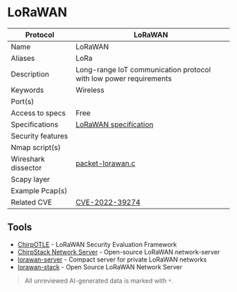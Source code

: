 # LoRaWAN

| Protocol | LoRaWAN |
|---|---|
| Name | LoRaWAN |
| Aliases | LoRa |
| Description | Long-range IoT communication protocol with low power requirements |
| Keywords | Wireless |
| Port(s) |  |
| Access to specs | Free |
| Specifications | [LoRaWAN specification](https://lora-alliance.org/resource_hub/lorawan-specification-v1-1/) |
| Security features |  |
| Nmap script(s) |  |
| Wireshark dissector | [packet-lorawan.c](https://github.com/wireshark/wireshark/blob/master/epan/dissectors/packet-lorawan.c) |
| Scapy layer |  |
| Example Pcap(s) |  |
| Related CVE | [CVE-2022-39274](https://nvd.nist.gov/vuln/detail/CVE-2022-39274) |

## Tools
- [ChirpOTLE](https://github.com/seemoo-lab/chirpotle) - LoRaWAN Security Evaluation Framework
- [ChirpStack Network Server](https://github.com/brocaar/chirpstack-network-server) - Open-source LoRaWAN network-server
- [lorawan-server](https://github.com/gotthardp/lorawan-server) - Compact server for private LoRaWAN networks
- [lorawan-stack](https://github.com/TheThingsNetwork/lorawan-stack) - Open Source LoRaWAN Network Server

> All unreviewed AI-generated data is marked with `*`.
